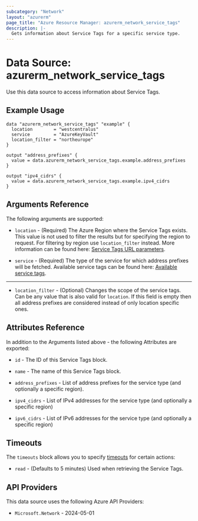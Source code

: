 ```yaml
---
subcategory: "Network"
layout: "azurerm"
page_title: "Azure Resource Manager: azurerm_network_service_tags"
description: |-
  Gets information about Service Tags for a specific service type.
---
```


# Data Source: azurerm_network_service_tags

Use this data source to access information about Service Tags.

## Example Usage

```hcl
data "azurerm_network_service_tags" "example" {
  location        = "westcentralus"
  service         = "AzureKeyVault"
  location_filter = "northeurope"
}

output "address_prefixes" {
  value = data.azurerm_network_service_tags.example.address_prefixes
}

output "ipv4_cidrs" {
  value = data.azurerm_network_service_tags.example.ipv4_cidrs
}
```

## Arguments Reference

The following arguments are supported:

* `location` - (Required) The Azure Region where the Service Tags exists. This value is not used to filter the results but for specifying the region to request. For filtering by region use `location_filter` instead.  More information can be found here: [Service Tags URL parameters](https://docs.microsoft.com/rest/api/virtualnetwork/servicetags/list#uri-parameters).

* `service` - (Required) The type of the service for which address prefixes will be fetched. Available service tags can be found here: [Available service tags](https://docs.microsoft.com/azure/virtual-network/service-tags-overview#available-service-tags).

---

* `location_filter` - (Optional) Changes the scope of the service tags. Can be any value that is also valid for `location`. If this field is empty then all address prefixes are considered instead of only location specific ones.

## Attributes Reference

In addition to the Arguments listed above - the following Attributes are exported:

* `id` - The ID of this Service Tags block.

* `name` - The name of this Service Tags block.

* `address_prefixes` - List of address prefixes for the service type (and optionally a specific region).

* `ipv4_cidrs` - List of IPv4 addresses for the service type (and optionally a specific region)

* `ipv6_cidrs` - List of IPv6 addresses for the service type (and optionally a specific region)

## Timeouts

The `timeouts` block allows you to specify [timeouts](https://developer.hashicorp.com/terraform/language/resources/configure#define-operation-timeouts) for certain actions:

* `read` - (Defaults to 5 minutes) Used when retrieving the Service Tags.

## API Providers
<!-- This section is generated, changes will be overwritten -->
This data source uses the following Azure API Providers:

* `Microsoft.Network` - 2024-05-01
